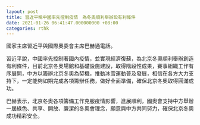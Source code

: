 ```yaml
---
layout: post
title: 習近平稱中國率先控制疫情　為冬奧順利舉辦設有利條件
date: 2021-01-26 06:41:47.000000000 +08:00
categories: rthk
---
```


國家主席習近平與國際奧委會主席巴赫通電話。

習近平說，中國率先控制著國內疫情，並實現經濟復蘇，為北京冬奧順利舉辦創造有利條件，目前北京冬奧場館和基礎設施建設，取得階段性成果，賽事組織工作有序展開，中方以籌辦北京冬奧為契機，推動冰雪運動普及發展，相信在各方大力支持下，一定能夠如期完成各項籌辦任務，做好全面準備，確保北京冬奧取得圓滿成功。

巴赫表示，北京冬奧各項籌備工作克服疫情影響，進展順利，國奧會支持中方舉辦一屆綠色、共享、開放、廉潔的冬奧會理念，願意與中方共同努力，確保北京冬奧成功精彩安全。
